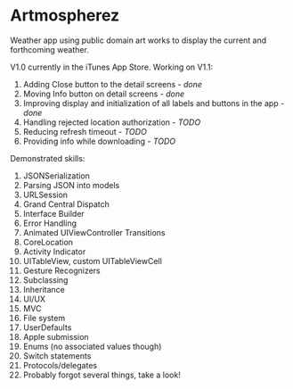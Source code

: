 # Artmospherez

Weather app using public domain art works to display the current and forthcoming weather. 

V1.0 currently in the iTunes App Store. Working on V1.1:
1. Adding Close button to the detail screens - _done_
2. Moving Info button on detail screens - _done_
3. Improving display and initialization of all labels and buttons in the app - _done_
4. Handling rejected location authorization - _TODO_
5. Reducing refresh timeout - _TODO_
6. Providing info while downloading - _TODO_

Demonstrated skills:
1. JSONSerialization
2. Parsing JSON into models
3. URLSession
4. Grand Central Dispatch
5. Interface Builder
6. Error Handling
7. Animated UIViewController Transitions
8. CoreLocation
9. Activity Indicator
10. UITableView, custom UITableViewCell
11. Gesture Recognizers
12. Subclassing
13. Inheritance
14. UI/UX
15. MVC
16. File system
17. UserDefaults
18. Apple submission
19. Enums (no associated values though)
20. Switch statements
21. Protocols/delegates
22. Probably forgot several things, take a look!
